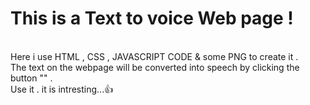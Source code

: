 # This is a Text to voice Web page !
<br>
Here i use HTML , CSS , JAVASCRIPT CODE & some PNG to create it .
<br>
The text on the webpage will be converted into speech by clicking the button "<listen>" .
<br>
Use it . it is intresting...👍
